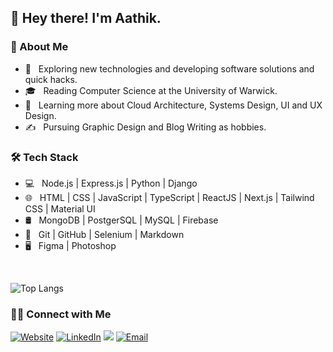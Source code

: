 <h2>👋 Hey there! I'm Aathik.</h2>

<h3> 👨 About Me </h3>

- 🤔 &nbsp; Exploring new technologies and developing software solutions and quick hacks.
- 🎓 &nbsp; Reading Computer Science at the University of Warwick.
- 🌱 &nbsp; Learning more about Cloud Architecture, Systems Design, UI and UX Design.
- ✍️ &nbsp; Pursuing Graphic Design and Blog Writing as hobbies.

<h3>🛠 Tech Stack</h3>

- 💻 &nbsp; Node.js | Express.js | Python | Django
- 🌐 &nbsp; HTML | CSS | JavaScript | TypeScript | ReactJS | Next.js | Tailwind CSS | Material UI
- 🛢 &nbsp; MongoDB | PostgerSQL | MySQL | Firebase
- 🔧 &nbsp; Git | GitHub | Selenium | Markdown
- 🖥 &nbsp; Figma | Photoshop

<br/>

![Top Langs](https://github-readme-stats.vercel.app/api/top-langs/?username=anuraghazra&layout=compact)


<h3> 🤝🏻 Connect with Me </h3>

<p align="center">
  
  
<a href="https://www.aathik.com"><img alt="Website" src="https://img.shields.io/badge/Website-www.aathik.com-blue?style=for-the-badge&logo=google-chrome"></a>
<a href="https://www.linkedin.com/in/aathik-ahamed/"><img alt="LinkedIn" src="https://img.shields.io/badge/LinkedIn-Aatihk%20Ahamed-blue?style=for-the-badge&logo=linkedin&logoColor=white"></a>
<a href="https://twitter.com/AhamedAathik"><img src="https://img.shields.io/badge/Twitter-AhamedAathik?style=for-the-badge&logo=twitter&color=blue&logoColor=white"></a>
<a href="mailto:aathikahamed@gmail.com"><img alt="Email" src="https://img.shields.io/badge/Email-aathikahamed@gmail.com-blue?style=for-the-badge&logo=gmail"></a>

</p>

